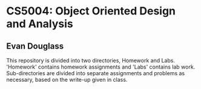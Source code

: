 # CS5004: Object Oriented Design and Analysis
## Evan Douglass

This repository is divided into two directories, Homework and Labs.
'Homework' contains homework assignments and 'Labs' contains lab work.
Sub-directories are divided into separate assignments and problems as necessary, based on the write-up given in class.
